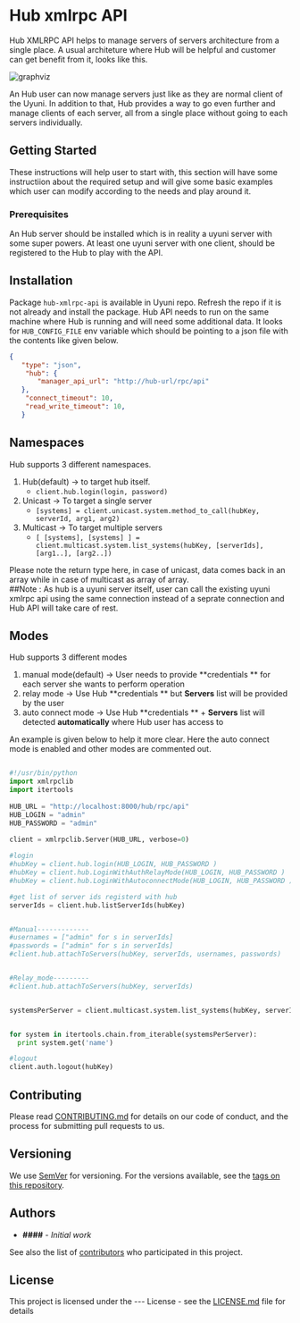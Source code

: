# Hub xmlrpc API

Hub XMLRPC API helps to manage servers of servers architecture from a single place. A usual architeture where Hub will be helpful and customer can get benefit from it, looks like this.

![graphviz](https://user-images.githubusercontent.com/12951268/74736042-33518d80-5252-11ea-83a3-04d3d4ae5d11.png)

An Hub user can now manage servers just like as they are normal client of the Uyuni. In addition to that, Hub provides a way to go even further and manage clients
of each server, all from a single place without going to each servers individually.

## Getting Started

These instructions will help user to start with, this section will have some instructiion about the required setup and will give some basic examples which user can modify
according to the needs and play around it.

### Prerequisites

An Hub server should be installed which is in reality a uyuni server with some super powers. At least one uyuni server with one client, should be registered to the Hub to play with the API.



## Installation

Package `hub-xmlrpc-api` is available in Uyuni repo. Refresh the repo if it is not already and install the package. Hub API needs to run on the same machine where Hub is running and will need some additional data. 
It looks for `HUB_CONFIG_FILE` env variable which should be pointing to a json file with the contents like given below.

```json
{
   "type": "json",
    "hub": {
       "manager_api_url": "http://hub-url/rpc/api"
   },
    "connect_timeout": 10,
    "read_write_timeout": 10,
   }
 ```
## Namespaces
Hub supports 3 different namespaces.

1. Hub(default) &#8594; to target hub itself. 
     - `client.hub.login(login, password)`
2. Unicast &#8594; To target a single server
     - `[systems] = client.unicast.system.method_to_call(hubKey, serverId, arg1, arg2)`
3. Multicast &#8594; To target multiple servers
     - `[ [systems], [systems] ] = client.multicast.system.list_systems(hubKey, [serverIds],[arg1..], [arg2..])`

Please note the return type here, in case of unicast, data comes back in an array while in case of multicast as array of array.     
##Note : As hub is a uyuni server itself, user can call the existing uyuni xmlrpc api using the same connection instead of a seprate connection and Hub API will take care of rest.
## Modes
Hub supports 3 different modes

1. manual mode(default) &#8594; User needs to provide  **credentials ** for each server she wants to perform operation
2. relay mode  &#8594; Use Hub  **credentials ** but  **Servers** list will be provided by the user
3. auto connect mode &#8594; Use Hub  **credentials ** +  **Servers** list will detected  **automatically** where Hub user has
access to

An example is given below to help it more clear. Here the auto connect mode is enabled and other modes are commented out. 

```python

#!/usr/bin/python
import xmlrpclib
import itertools
 
HUB_URL = "http://localhost:8000/hub/rpc/api"
HUB_LOGIN = "admin"
HUB_PASSWORD = "admin"
 
client = xmlrpclib.Server(HUB_URL, verbose=0)

#login
#hubKey = client.hub.login(HUB_LOGIN, HUB_PASSWORD )
#hubKey = client.hub.LoginWithAuthRelayMode(HUB_LOGIN, HUB_PASSWORD )
#hubKey = client.hub.LoginWithAutoconnectMode(HUB_LOGIN, HUB_PASSWORD )

#get list of server ids registerd with hub
serverIds = client.hub.listServerIds(hubKey)


#Manual-------------
#usernames = ["admin" for s in serverIds]
#passwords = ["admin" for s in serverIds]
#client.hub.attachToServers(hubKey, serverIds, usernames, passwords)


#Relay_mode---------
#client.hub.attachToServers(hubKey, serverIds)


systemsPerServer = client.multicast.system.list_systems(hubKey, serverIds)


for system in itertools.chain.from_iterable(systemsPerServer):
  print system.get('name')

#logout
client.auth.logout(hubKey)

```



## Contributing

Please read [CONTRIBUTING.md](https://gist.github.com/PurpleBooth/b24679402957c63ec426) for details on our code of conduct, and the process for submitting pull requests to us.

## Versioning

We use [SemVer](http://semver.org/) for versioning. For the versions available, see the [tags on this repository](https://github.com/your/project/tags). 

## Authors

* **####** - *Initial work* 

See also the list of [contributors](https://github.com/your/project/contributors) who participated in this project.

## License

This project is licensed under the --- License - see the [LICENSE.md](LICENSE.md) file for details


